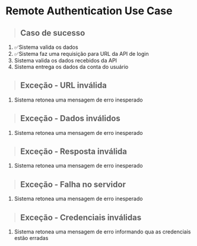 # Remote Authentication Use Case

>## Caso de sucesso
1. ✅Sistema valida os dados
2. ✅Sistema faz uma requisição para URL da API de login
3. Sistema valida os dados recebidos da API
4. Sistema entrega os dados da conta do usuário

>## Exceção - URL inválida
1. Sistema retonea uma mensagem de erro inesperado

>## Exceção - Dados inválidos
1. Sistema retonea uma mensagem de erro inesperado

>## Exceção - Resposta inválida
1. Sistema retonea uma mensagem de erro inesperado

>## Exceção - Falha no servidor
1. Sistema retonea uma mensagem de erro inesperado

>## Exceção - Credenciais inválidas
1. Sistema retonea uma mensagem de erro informando qua as credenciais estão erradas


